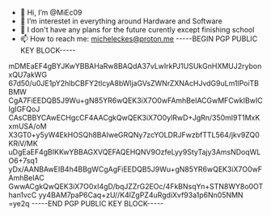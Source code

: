 - 👋 Hi, I’m @MiEc09
- 👀 I’m interestet in everything around Hardware and Software  
- 📄 I don't have any plans for the future curently except finishing school 
- 📫 How to reach me: micheleckes@proton.me
-----BEGIN PGP PUBLIC KEY BLOCK-----

mDMEaEF4gBYJKwYBBAHaRw8BAQdA37vLwIrkPJ1USUkGnHXMUJ2rybonxQU7akWG
67d50/u0JE1pY2hlbCBFY2tlcyA8bWljaGVsZWNrZXNAcHJvdG9uLm1lPoiTBBMW
CgA7FiEEDQB5J9Wu+gN85YR6wQEK3iX7O0wFAmhBeIACGwMFCwkIBwICIgIGFQoJ
CAsCBBYCAwECHgcCF4AACgkQwQEK3iX7O0ylRwD+JgRn/350ml9T1MxKxmUSA/oM
X3GT0+y5yW4EkHOSQh8BAIweGRQNy7zcYOLDRJFwzbfTTL564/jkv9ZQ0KRiV/MK
uDgEaEF4gBIKKwYBBAGXVQEFAQEHQNV9OzfeLyy9StyTajy3AmsNDoqWLO6+7sq1
yDx/AANBAwEIB4h4BBgWCgAgFiEEDQB5J9Wu+gN85YR6wQEK3iX7O0wFAmhBeIAC
GwwACgkQwQEK3iX7O0xI4gD/bqJZZrG2EOc/4FkBNsqYn+STN8WY8o0OThan1vcC
yy4BAM7paP6Caq+zU//K4lZgPZ4uRgdiXvf93a1p6Nn05NMN
=ye2q
-----END PGP PUBLIC KEY BLOCK-----
